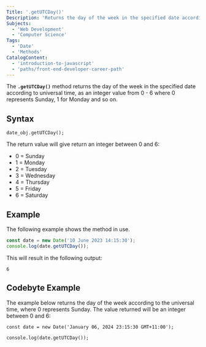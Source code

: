 ```yaml
---
Title: '.getUTCDay()'
Description: 'Returns the day of the week in the specified date according to universal time.'
Subjects:
  - 'Web Development'
  - 'Computer Science'
Tags:
  - 'Date'
  - 'Methods'
CatalogContent:
  - 'introduction-to-javascript'
  - 'paths/front-end-developer-career-path'
---
```


The **`.getUTCDay()`** method returns the day of the week in the specified date according to universal time, as an integer value from 0 - 6 where 0 represents Sunday, 1 for Monday and so on.

## Syntax

```pseudo
date_obj.getUTCDay();
```

The return value will give return an integer between 0 and 6:

- 0 = Sunday
- 1 = Monday
- 2 = Tuesday
- 3 = Wednesday
- 4 = Thursday
- 5 = Friday
- 6 = Saturday

## Example

The following example shows the method in use.

```js
const date = new Date('10 June 2023 14:15:30');
console.log(date.getUTCDay());
```

This will result in the following output:

```shell
6
```

## Codebyte Example

The example below returns the day of the week according to the universal time, where 0 represents Sunday. The value returned will be an integer between 0 and 6:

```codebyte/javascript
const date = new Date('January 06, 2024 23:15:30 GMT+11:00');

console.log(date.getUTCDay());
```
